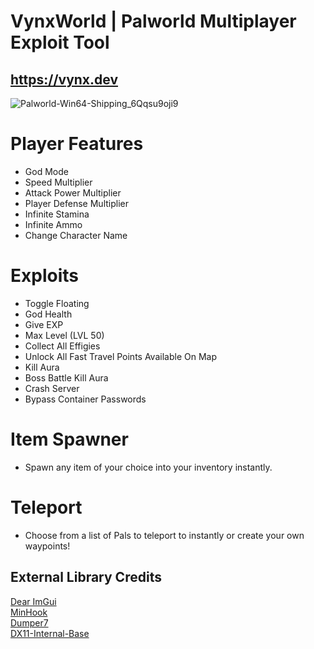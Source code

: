 # VynxWorld | Palworld Multiplayer Exploit Tool
## https://vynx.dev

![Palworld-Win64-Shipping_6Qqsu9oji9](https://github.com/Vynxly/VynxWorld/assets/35917981/ea1a29bd-6745-4e12-a97b-1c6e75ff1e26)


# Player Features
- God Mode
- Speed Multiplier
- Attack Power Multiplier
- Player Defense Multiplier
- Infinite Stamina
- Infinite Ammo
- Change Character Name

# Exploits
- Toggle Floating
- God Health  
- Give EXP
- Max Level (LVL 50)
- Collect All Effigies
- Unlock All Fast Travel Points Available On Map
- Kill Aura
- Boss Battle Kill Aura
- Crash Server
- Bypass Container Passwords

# Item Spawner
- Spawn any item of your choice into your inventory instantly.

# Teleport
- Choose from a list of Pals to teleport to instantly or create your own waypoints!

## External Library Credits
[Dear ImGui](https://github.com/ocornut/imgui)  
[MinHook](https://github.com/TsudaKageyu/minhook)  
[Dumper7](https://github.com/Encryqed/Dumper-7)  
[DX11-Internal-Base](https://github.com/NightFyre/DX11-ImGui-Internal-Hook) 

